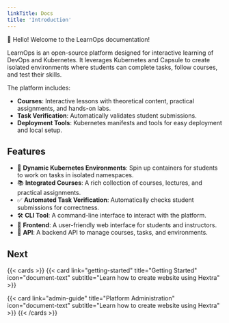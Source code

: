 ```yaml
---
linkTitle: Docs
title: 'Introduction'
---
```


👋 Hello! Welcome to the LearnOps documentation!

<!--more-->

LearnOps is an open-source platform designed for interactive learning of DevOps and Kubernetes. It leverages Kubernetes and Capsule to create isolated environments where students can complete tasks, follow courses, and test their skills.

The platform includes:
- **Courses**: Interactive lessons with theoretical content, practical assignments, and hands-on labs.
- **Task Verification**: Automatically validates student submissions.
- **Deployment Tools**: Kubernetes manifests and tools for easy deployment and local setup.

## Features
- 🚀 **Dynamic Kubernetes Environments**: Spin up containers for students to work on tasks in isolated namespaces.
- 📚 **Integrated Courses**: A rich collection of courses, lectures, and practical assignments.
- ✅ **Automated Task Verification**: Automatically checks student submissions for correctness.
- 🛠️ **CLI Tool**: A command-line interface to interact with the platform.
- 🎨 **Frontend**: A user-friendly web interface for students and instructors.
- 🔧 **API**: A backend API to manage courses, tasks, and environments.

## Next
{{< cards >}}
  {{< card link="getting-started" title="Getting Started" icon="document-text" subtitle="Learn how to create website using Hextra" >}}

  {{< card link="admin-guide" title="Platform Administration" icon="document-text" subtitle="Learn how to create website using Hextra" >}}
{{< /cards >}}